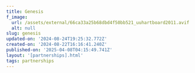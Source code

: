 ```yaml
---
title: Genesis
f_image:
  url: /assets/external/66ca33a25b68dbd4f50bb521_uuhartboard2011.avif
  alt: null
slug: genesis
updated-on: '2024-08-24T19:25:32.772Z'
created-on: '2024-08-22T16:16:41.240Z'
published-on: '2025-04-08T04:15:49.741Z'
layout: '[partnerships].html'
tags: partnerships
---
```



